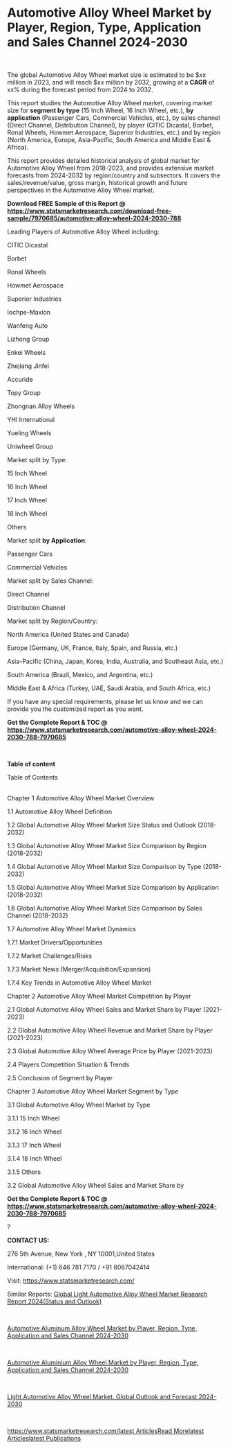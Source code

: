 <h1>Automotive Alloy Wheel Market by Player, Region, Type, Application and Sales Channel 2024-2030</h1><br/><p>The global Automotive Alloy Wheel market size is estimated to be $xx million in 2023, and will reach $xx million by 2032, growing at a <strong>CAGR</strong> of xx% during the forecast period from 2024 to 2032.</p>
 
 
 
 <p>This report studies the Automotive Alloy Wheel market, covering market size for <strong>segment by type</strong> (15 Inch Wheel, 16 Inch Wheel, etc.), <strong>by application</strong> (Passenger Cars, Commercial Vehicles, etc.), by sales channel (Direct Channel, Distribution Channel), by player (CITIC Dicastal, Borbet, Ronal Wheels, Howmet Aerospace, Superior Industries, etc.) and by region (North America, Europe, Asia-Pacific, South America and Middle East & Africa).</p>
 
 
 
 <p>This report provides detailed historical analysis of global market for Automotive Alloy Wheel from 2018-2023, and provides extensive market forecasts from 2024-2032 by region/country and subsectors. It covers the sales/revenue/value, gross margin, historical growth and future perspectives in the Automotive Alloy Wheel market.</p>
 
 
 
 <p><strong>Download FREE Sample of this Report @ <a href="https://www.statsmarketresearch.com/download-free-sample/7970685/automotive-alloy-wheel-2024-2030-788">https://www.statsmarketresearch.com/download-free-sample/7970685/automotive-alloy-wheel-2024-2030-788</a></strong></p>
 
 
 
 <p>Leading Players of Automotive Alloy Wheel including:</p>
 
 
 
 <p>CITIC Dicastal</p>
 
 
 
 <p>Borbet</p>
 
 
 
 <p>Ronal Wheels</p>
 
 
 
 <p>Howmet Aerospace</p>
 
 
 
 <p>Superior Industries</p>
 
 
 
 <p>Iochpe-Maxion</p>
 
 
 
 <p>Wanfeng Auto</p>
 
 
 
 <p>Lizhong Group</p>
 
 
 
 <p>Enkei Wheels</p>
 
 
 
 <p>Zhejiang Jinfei</p>
 
 
 
 <p>Accuride</p>
 
 
 
 <p>Topy Group</p>
 
 
 
 <p>Zhongnan Alloy Wheels</p>
 
 
 
 <p>YHI International</p>
 
 
 
 <p>Yueling Wheels</p>
 
 
 
 <p>Uniwheel Group</p>
 
 
 
 <p>Market split by Type:</p>
 
 
 
 <p>15 Inch Wheel</p>
 
 
 
 <p>16 Inch Wheel</p>
 
 
 
 <p>17 Inch Wheel</p>
 
 
 
 <p>18 Inch Wheel</p>
 
 
 
 <p>Others</p>
 
 
 
 <p>Market split <strong>by Application</strong>:</p>
 
 
 
 <p>Passenger Cars</p>
 
 
 
 <p>Commercial Vehicles</p>
 
 
 
 <p>Market split by Sales Channel:</p>
 
 
 
 <p>Direct Channel</p>
 
 
 
 <p>Distribution Channel</p>
 
 
 
 <p>Market split by Region/Country:</p>
 
 
 
 <p>North America (United States and Canada)</p>
 
 
 
 <p>Europe (Germany, UK, France, Italy, Spain, and Russia, etc.)</p>
 
 
 
 <p>Asia-Pacific (China, Japan, Korea, India, Australia, and Southeast Asia, etc.)</p>
 
 
 
 <p>South America (Brazil, Mexico, and Argentina, etc.)</p>
 
 
 
 <p>Middle East & Africa (Turkey, UAE, Saudi Arabia, and South Africa, etc.)</p>
 
 
 
 <p>If you have any special requirements, please let us know and we can provide you the customized report as you want.</p>
 
 
 
 <div><b>Get the Complete Report & TOC @ <a href="https://www.statsmarketresearch.com/automotive-alloy-wheel-2024-2030-788-7970685">https://www.statsmarketresearch.com/automotive-alloy-wheel-2024-2030-788-7970685</a></b></div>
 
 
 
 <p><br />
 
 <b>Table of content</b></p>
 
 
 
 <p>Table of Contents<br />
 
 <br />
 
 Chapter 1 Automotive Alloy Wheel Market Overview<br />
 
 1.1 Automotive Alloy Wheel Definition<br />
 
 1.2 Global Automotive Alloy Wheel Market Size Status and Outlook (2018-2032)<br />
 
 1.3 Global Automotive Alloy Wheel Market Size Comparison by Region (2018-2032)<br />
 
 1.4 Global Automotive Alloy Wheel Market Size Comparison by Type (2018-2032)<br />
 
 1.5 Global Automotive Alloy Wheel Market Size Comparison by Application (2018-2032)<br />
 
 1.6 Global Automotive Alloy Wheel Market Size Comparison by Sales Channel (2018-2032)<br />
 
 1.7 Automotive Alloy Wheel Market Dynamics<br />
 
 1.7.1 Market Drivers/Opportunities<br />
 
 1.7.2 Market Challenges/Risks<br />
 
 1.7.3 Market News (Merger/Acquisition/Expansion)<br />
 
 1.7.4 Key Trends in Automotive Alloy Wheel Market<br />
 
 Chapter 2 Automotive Alloy Wheel Market Competition by Player<br />
 
 2.1 Global Automotive Alloy Wheel Sales and Market Share by Player (2021-2023)<br />
 
 2.2 Global Automotive Alloy Wheel Revenue and Market Share by Player (2021-2023)<br />
 
 2.3 Global Automotive Alloy Wheel Average Price by Player (2021-2023)<br />
 
 2.4 Players Competition Situation & Trends<br />
 
 2.5 Conclusion of Segment by Player<br />
 
 Chapter 3 Automotive Alloy Wheel Market Segment by Type<br />
 
 3.1 Global Automotive Alloy Wheel Market by Type<br />
 
 3.1.1 15 Inch Wheel<br />
 
 3.1.2 16 Inch Wheel<br />
 
 3.1.3 17 Inch Wheel<br />
 
 3.1.4 18 Inch Wheel<br />
 
 3.1.5 Others<br />
 
 3.2 Global Automotive Alloy Wheel Sales and Market Share by</p>
 
 
 
 <div><b>Get the Complete Report & TOC @ <a href="https://www.statsmarketresearch.com/automotive-alloy-wheel-2024-2030-788-7970685">https://www.statsmarketresearch.com/automotive-alloy-wheel-2024-2030-788-7970685</a></b></div>
 
 
 
 <p>? </p>
 
 
 
 <p><b>CONTACT US:</b><br />
 
 276 5th Avenue, New York , NY 10001,United States<br />
 
 International: (+1) 646 781 7170 / +91 8087042414<br />
 
 Visit: <a href="https://www.statsmarketresearch.com/">https://www.statsmarketresearch.com/</a><br />
 
 Similar Reports: <a href="https://www.statsmarketresearch.com/automotive-alloy-wheel-2024-2030-788-7970685">Global Light Automotive Alloy Wheel Market Research Report 2024(Status and Outlook)</a><br />
 
 <br />
 
 <a href="https://www.statsmarketresearch.com/automotive-alloy-wheel-2024-2030-788-7970685">Automotive Aluminum Alloy Wheel Market by Player, Region, Type, Application and Sales Channel 2024-2030</a><br />
 
 <br />
 
 <a href="https://www.statsmarketresearch.com/automotive-alloy-wheel-2024-2030-788-7970685">Automotive Aluminium Alloy Wheel Market by Player, Region, Type, Application and Sales Channel 2024-2030</a><br />
 
 <br />
 
 <a href="https://www.statsmarketresearch.com/automotive-alloy-wheel-2024-2030-788-7970685">Light Automotive Alloy Wheel Market, Global Outlook and Forecast 2024-2030</a><br />
 
 <br />
 
 <a href="https://gyeongbokgung.com">https://www.statsmarketresearch.com/</a><a href="https://hallyeomaritime.com">latest Articles</a><a href="https://jingwansa.com">Read More</a><a href="https://nguoiviet.jp/">latest Articles</a><a href="https://www.intelmarketresearch.com/">latest Publications</a></p>